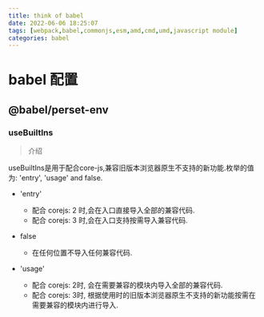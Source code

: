 ```yaml
---
title: think of babel
date: 2022-06-06 18:25:07
tags: [webpack,babel,commonjs,esm,amd,cmd,umd,javascript module]
categories: babel
---
```


# babel 配置

## @babel/perset-env

### useBuiltIns

> 介绍

  useBuiltIns是用于配合core-js,兼容旧版本浏览器原生不支持的新功能.枚举的值为: 'entry', 'usage' and false.
  
  - 'entry'

    - 配合 corejs: 2 时,会在入口直接导入全部的兼容代码.
    - 配合 corejs: 3 时,会在入口支持按需导入兼容代码.
  
  - false

    - 在任何位置不导入任何兼容代码.

  - 'usage'

    - 配合 corejs: 2时, 会在需要兼容的模块内导入全部的兼容代码.
    - 配合 corejs: 3时, 根据使用时的旧版本浏览器原生不支持的新功能按需在需要兼容的模块内进行导入.
    
